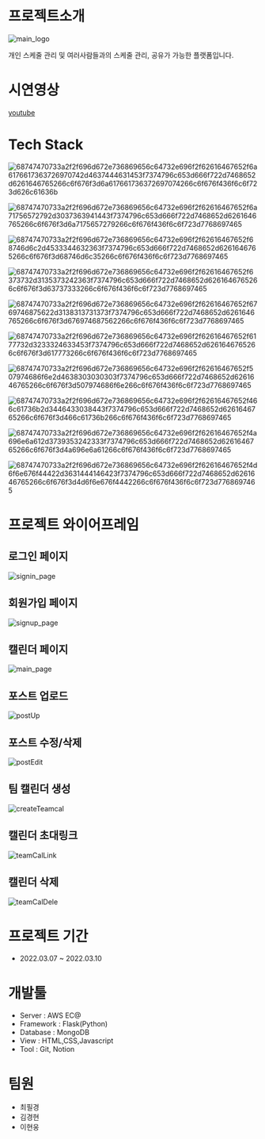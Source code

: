 # 프로젝트소개

![main_logo](https://user-images.githubusercontent.com/48235884/157587703-7daa5e1d-8a0e-46ec-ba43-478826eac9ca.png)


<p>개인 스케줄 관리 및 여러사람들과의 스케줄 관리, 공유가 가능한 플랫폼입니다.</p>


# 시연영상
[youtube](https://youtu.be/s7jprBzYvnI)

# Tech Stack
![68747470733a2f2f696d672e736869656c64732e696f2f62616467652f6a6176617363726970742d4637444631453f7374796c653d666f722d7468652d6261646765266c6f676f3d6a617661736372697074266c6f676f436f6c6f723d626c61636b](https://user-images.githubusercontent.com/48235884/157651142-2c12183e-1e41-45c5-bce6-2731731ea3ba.svg)

![68747470733a2f2f696d672e736869656c64732e696f2f62616467652f6a71756572792d3037363941443f7374796c653d666f722d7468652d6261646765266c6f676f3d6a7175657279266c6f676f436f6c6f723d7768697465](https://user-images.githubusercontent.com/48235884/157651201-cc2f8c95-28d3-45c8-97f9-2d57a333ca97.svg)

![68747470733a2f2f696d672e736869656c64732e696f2f62616467652f68746d6c2d4533344632363f7374796c653d666f722d7468652d6261646765266c6f676f3d68746d6c35266c6f676f436f6c6f723d7768697465](https://user-images.githubusercontent.com/48235884/157651256-e2df1c43-95fe-49ac-8a01-af88d0a393be.svg)

![68747470733a2f2f696d672e736869656c64732e696f2f62616467652f6373732d3135373242363f7374796c653d666f722d7468652d6261646765266c6f676f3d63737333266c6f676f436f6c6f723d7768697465](https://user-images.githubusercontent.com/48235884/157651264-693cd7ef-7b22-4574-a0c4-8c4155b340c8.svg)

![68747470733a2f2f696d672e736869656c64732e696f2f62616467652f6769746875622d3138313731373f7374796c653d666f722d7468652d6261646765266c6f676f3d676974687562266c6f676f436f6c6f723d7768697465](https://user-images.githubusercontent.com/48235884/157651271-ee1feb28-ca5b-47cb-967e-737962684972.svg)

![68747470733a2f2f696d672e736869656c64732e696f2f62616467652f6177732d3233324633453f7374796c653d666f722d7468652d6261646765266c6f676f3d617773266c6f676f436f6c6f723d7768697465](https://user-images.githubusercontent.com/48235884/157651278-e3c4568a-9731-4f72-a1be-b093cee29086.svg)

![68747470733a2f2f696d672e736869656c64732e696f2f62616467652f507974686f6e2d4638303030303f7374796c653d666f722d7468652d6261646765266c6f676f3d507974686f6e266c6f676f436f6c6f723d7768697465](https://user-images.githubusercontent.com/48235884/157651291-b24d2a3e-2c6e-42c3-8e67-5cc7a8fc73a6.svg)

![68747470733a2f2f696d672e736869656c64732e696f2f62616467652f466c61736b2d3446433038443f7374796c653d666f722d7468652d6261646765266c6f676f3d466c61736b266c6f676f436f6c6f723d7768697465](https://user-images.githubusercontent.com/48235884/157651306-0a7178b0-89d5-4894-923f-38fa6ea96227.svg)

![68747470733a2f2f696d672e736869656c64732e696f2f62616467652f4a696e6a612d3739353242333f7374796c653d666f722d7468652d6261646765266c6f676f3d4a696e6a61266c6f676f436f6c6f723d7768697465](https://user-images.githubusercontent.com/48235884/157651321-d3a4cffd-cbbc-4519-995f-23590c370340.svg)

![68747470733a2f2f696d672e736869656c64732e696f2f62616467652f4d6f6e676f44422d3631444146423f7374796c653d666f722d7468652d6261646765266c6f676f3d4d6f6e676f4442266c6f676f436f6c6f723d7768697465](https://user-images.githubusercontent.com/48235884/157651326-efd4c549-eadd-436c-867f-f42750e0b69d.svg)




# 프로젝트 와이어프레임

## 로그인 페이지
![signin_page](https://user-images.githubusercontent.com/48235884/157588742-646c30ab-a157-4d73-ad20-c5148340895e.png)

## 회원가입 페이지
![signup_page](https://user-images.githubusercontent.com/48235884/157588768-d7ad35af-7fb0-46eb-9652-cc138a96c011.png)

## 캘린더 페이지
![main_page](https://user-images.githubusercontent.com/48235884/157588793-cb204147-87dd-4e80-801c-5be2b67f531d.png)

## 포스트 업로드
![postUp](https://user-images.githubusercontent.com/48235884/157646076-2d2ecf4a-f813-459c-9f78-c89b6fa41f13.png)

## 포스트 수정/삭제
![postEdit](https://user-images.githubusercontent.com/48235884/157646137-7cccbae3-d12f-4a4e-8fcd-9029cc5fc12e.png)

## 팀 캘린더 생성
![createTeamcal](https://user-images.githubusercontent.com/48235884/157646151-6295d8a6-27ba-4190-a828-2f1c5f0088af.png)

## 캘린더 초대링크
![teamCalLink](https://user-images.githubusercontent.com/48235884/157646158-ed00b97a-0f7e-4d84-a47b-ae0da9bf6773.png)

## 캘린더 삭제
![teamCalDele](https://user-images.githubusercontent.com/48235884/157646174-b4348aad-c715-4541-9d82-9c279d78b3b4.png)


# 프로젝트 기간
+ 2022.03.07 ~ 2022.03.10

# 개발툴
+ Server : AWS EC@
+ Framework : Flask(Python)
+ Database : MongoDB
+ View : HTML,CSS,Javascript
+ Tool : Git, Notion

# 팀원
+ 최필경
+ 김경현
+ 이현웅
